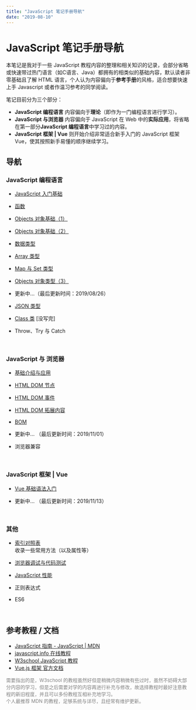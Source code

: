 ```yaml
---
title: "JavaScript 笔记手册导航"
date: "2019-08-10"
---
```


# JavaScript 笔记手册导航

本笔记是我对于一些 JavaScript 教程内容的整理和相关知识的记录，会部分省略或快速带过热门语言（如C语言、Java）都拥有的相类似的基础内容，默认读者非零基础且了解 HTML 语言，个人认为内容偏向于**参考手册**的风格，适合想要快速上手 Javascript 或者作温习参考的同学阅读。

笔记目前分为三个部分：

- **JavaScript 编程语言** 内容偏向于**理论**（即作为一门编程语言进行学习）。
- **JavaScript 与浏览器** 内容偏向于 JavaScript 在 Web 中的**实际应用**，将省略在第一部分**JavaScript 编程语言**中学习过的内容。
- **JavaScript 框架 | Vue** 则开始介绍非常适合新手入门的 JavaScript 框架 Vue，使其按照新手易懂的顺序继续学习。

## 导航

### JavaScript 编程语言

- [JavaScript 入门基础](./chapter1/basic-introduction.md)

- [函数](./chapter1/function.md)

- [Objects 对象基础（1）](./chapter1/objects-1.md)

- [Objects 对象基础（2）](./chapter1/objects-2.md)

- [数据类型](./chapter1/data-type.md)

- [Array 类型](./chapter1/array.md)

- [Map 与 Set 类型](./chapter1/map&set.md)

- [Objects 对象类型（3）](./chapter1/objects-3.md)

- 更新中...（最后更新时间：2019/08/26）

- [JSON 类型](./chapter1/json.md)

- [Class 类](./chapter1/class.md) [没写完]

- Throw、Try 与 Catch

<br>

### JavaScript 与 浏览器

- [基础介绍与应用](./chapter2/introduction.md)

- [HTML DOM 节点](./chapter2/html-dom-node.md)

- [HTML DOM 事件](./chapter2/html-dom-event.md)

- [HTML DOM 拓展内容](./chapter2/html-dom-ex.md)

- [BOM](./chapter2/bom.md)

- 更新中... （最后更新时间：2019/11/01）

- 浏览器兼容

<br/>

### JavaScript 框架 | Vue

- [Vue 基础语法入门](./vue/basic-grammar.md)

- 更新中... （最后更新时间：2019/11/13）

<br>

### 其他

- [索引对照表](./others/parallel-table.md)  
  收录一些常用方法（以及属性等）

- [浏览器调试与代码测试](./others/debug&test.md)

- [JavaScript 性能](./others/performance.md)

- 正则表达式

- ES6

<br>

## 参考教程 / 文档

- [JavaScript 指南 - JavaScript | MDN](https://developer.mozilla.org/zh-CN/docs/Web/JavaScript/Guide)
- [javascript.info 在线教程](https://zh.javascript.info)
- [W3school JavaScript 教程](https://www.w3school.com.cn/js/index.asp)
- [Vue.js 框架 官方文档](https://cn.vuejs.org/)

<font size=2 color=gray>
需要指出的是，W3school 的教程虽然好但是稍微内容稍微有些过时，虽然不妨碍大部分内容的学习，但是之后需要对学的内容再进行补充与修改，故选择教程时最好注意教程的新旧程度，并且可以多份教程互相补充地学习。<br/>
个人最推荐 MDN 的教程，足够系统与详尽，且经常有维护更新。
</font>
